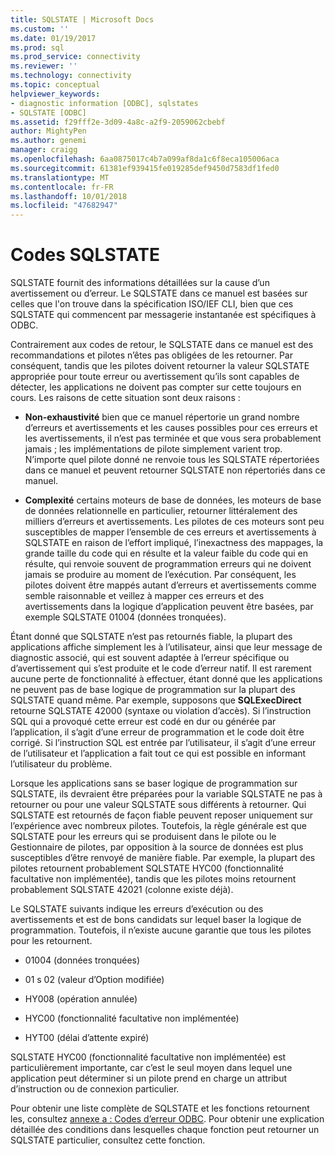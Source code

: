 ```yaml
---
title: SQLSTATE | Microsoft Docs
ms.custom: ''
ms.date: 01/19/2017
ms.prod: sql
ms.prod_service: connectivity
ms.reviewer: ''
ms.technology: connectivity
ms.topic: conceptual
helpviewer_keywords:
- diagnostic information [ODBC], sqlstates
- SQLSTATE [ODBC]
ms.assetid: f29fff2e-3d09-4a8c-a2f9-2059062cbebf
author: MightyPen
ms.author: genemi
manager: craigg
ms.openlocfilehash: 6aa0875017c4b7a099af8da1c6f8eca105006aca
ms.sourcegitcommit: 61381ef939415fe019285def9450d7583df1fed0
ms.translationtype: MT
ms.contentlocale: fr-FR
ms.lasthandoff: 10/01/2018
ms.locfileid: "47682947"
---
```

# <a name="sqlstates"></a>Codes SQLSTATE
SQLSTATE fournit des informations détaillées sur la cause d’un avertissement ou d’erreur. Le SQLSTATE dans ce manuel est basées sur celles que l'on trouve dans la spécification ISO/IEF CLI, bien que ces SQLSTATE qui commencent par messagerie instantanée est spécifiques à ODBC.  
  
 Contrairement aux codes de retour, le SQLSTATE dans ce manuel est des recommandations et pilotes n’êtes pas obligées de les retourner. Par conséquent, tandis que les pilotes doivent retourner la valeur SQLSTATE appropriée pour toute erreur ou avertissement qu’ils sont capables de détecter, les applications ne doivent pas compter sur cette toujours en cours. Les raisons de cette situation sont deux raisons :  
  
-   **Non-exhaustivité** bien que ce manuel répertorie un grand nombre d’erreurs et avertissements et les causes possibles pour ces erreurs et les avertissements, il n’est pas terminée et que vous sera probablement jamais ; les implémentations de pilote simplement varient trop. N’importe quel pilote donné ne renvoie tous les SQLSTATE répertoriées dans ce manuel et peuvent retourner SQLSTATE non répertoriés dans ce manuel.  
  
-   **Complexité** certains moteurs de base de données, les moteurs de base de données relationnelle en particulier, retourner littéralement des milliers d’erreurs et avertissements. Les pilotes de ces moteurs sont peu susceptibles de mapper l’ensemble de ces erreurs et avertissements à SQLSTATE en raison de l’effort impliqué, l’inexactness des mappages, la grande taille du code qui en résulte et la valeur faible du code qui en résulte, qui renvoie souvent de programmation erreurs qui ne doivent jamais se produire au moment de l’exécution. Par conséquent, les pilotes doivent être mappés autant d’erreurs et avertissements comme semble raisonnable et veillez à mapper ces erreurs et des avertissements dans la logique d’application peuvent être basées, par exemple SQLSTATE 01004 (données tronquées).  
  
 Étant donné que SQLSTATE n’est pas retournés fiable, la plupart des applications affiche simplement les à l’utilisateur, ainsi que leur message de diagnostic associé, qui est souvent adaptée à l’erreur spécifique ou d’avertissement qui s’est produite et le code d’erreur natif. Il est rarement aucune perte de fonctionnalité à effectuer, étant donné que les applications ne peuvent pas de base logique de programmation sur la plupart des SQLSTATE quand même. Par exemple, supposons que **SQLExecDirect** retourne SQLSTATE 42000 (syntaxe ou violation d’accès). Si l’instruction SQL qui a provoqué cette erreur est codé en dur ou générée par l’application, il s’agit d’une erreur de programmation et le code doit être corrigé. Si l’instruction SQL est entrée par l’utilisateur, il s’agit d’une erreur de l’utilisateur et l’application a fait tout ce qui est possible en informant l’utilisateur du problème.  
  
 Lorsque les applications sans se baser logique de programmation sur SQLSTATE, ils devraient être préparées pour la variable SQLSTATE ne pas à retourner ou pour une valeur SQLSTATE sous différents à retourner. Qui SQLSTATE est retournés de façon fiable peuvent reposer uniquement sur l’expérience avec nombreux pilotes. Toutefois, la règle générale est que SQLSTATE pour les erreurs qui se produisent dans le pilote ou le Gestionnaire de pilotes, par opposition à la source de données est plus susceptibles d’être renvoyé de manière fiable. Par exemple, la plupart des pilotes retournent probablement SQLSTATE HYC00 (fonctionnalité facultative non implémentée), tandis que les pilotes moins retournent probablement SQLSTATE 42021 (colonne existe déjà).  
  
 Le SQLSTATE suivants indique les erreurs d’exécution ou des avertissements et est de bons candidats sur lequel baser la logique de programmation. Toutefois, il n’existe aucune garantie que tous les pilotes pour les retournent.  
  
-   01004 (données tronquées)  
  
-   01 s 02 (valeur d’Option modifiée)  
  
-   HY008 (opération annulée)  
  
-   HYC00 (fonctionnalité facultative non implémentée)  
  
-   HYT00 (délai d’attente expiré)  
  
 SQLSTATE HYC00 (fonctionnalité facultative non implémentée) est particulièrement importante, car c’est le seul moyen dans lequel une application peut déterminer si un pilote prend en charge un attribut d’instruction ou de connexion particulier.  
  
 Pour obtenir une liste complète de SQLSTATE et les fonctions retournent les, consultez [annexe a : Codes d’erreur ODBC](../../../odbc/reference/appendixes/appendix-a-odbc-error-codes.md). Pour obtenir une explication détaillée des conditions dans lesquelles chaque fonction peut retourner un SQLSTATE particulier, consultez cette fonction.
